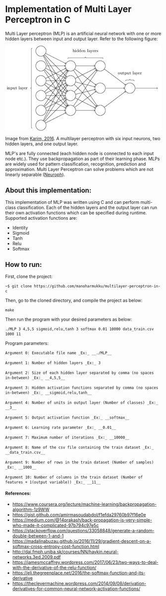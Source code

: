 # Implementation of Multi Layer Perceptron in C

Multi Layer perceptron (MLP) is an artificial neural network with one or more hidden layers between input and output layer. Refer to the following figure:

![MLP Network with one input layer, two hidden layers and an output layer](/figures/mlp-network.png)

Image from [Karim, 2016](https://dzone.com/articles/deep-learning-via-multilayer-perceptron-classifier). A multilayer perceptron with six input neurons, two hidden layers, and one output layer.

MLP's are fully connected (each hidden node is connected to each input node etc.). They use backpropagation as part of their learning phase. MLPs are widely used for pattern classification, recognition, prediction and approximation. Multi Layer Perceptron can solve problems which are not linearly separable ([Neuroph](http://neuroph.sourceforge.net/tutorials/MultiLayerPerceptron.html)).

## About this implementation:

This implementation of MLP was written using C and can perform multi-class classification. Each of the hidden layers and the output layer can run their own activation functions which can be specified during runtime. Supported activation functions are:

- Identity
- Sigmoid
- Tanh
- Relu
- Softmax

## How to run:

First, clone the project:

```
~$ git clone https://github.com/manoharmukku/multilayer-perceptron-in-c
```

Then, go to the cloned directory, and compile the project as below:

```
make
```


Then run the program with your desired parameters as below:

```
./MLP 3 4,5,5 sigmoid,relu,tanh 3 softmax 0.01 10000 data_train.csv 1000 11
```

Program parameters:
```
Argument 0: Executable file name _Ex:_ __./MLP__

Argument 1: Number of hidden layers _Ex:_ 3

Argument 2: Size of each hidden layer separated by comma (no spaces in-between) _Ex:_ __4,5,5__

Argument 3: Hidden activation functions separated by comma (no spaces in-between) _Ex:_ __sigmoid,relu,tanh__

Argument 4: Number of units in output layer (Number of classes) _Ex:_ __3__

Argument 5: Output activation function _Ex:_ __softmax__

Argument 6: Learning rate parameter _Ex:_ __0.01__

Argument 7: Maximum number of iterations _Ex:_ __10000__

Argument 8: Name of the csv file containing the train dataset _Ex:_ __data_train.csv__

Argument 9: Number of rows in the train dataset (Number of samples) _Ex:_ __1000__

Argument 10: Number of columns in the train dataset (Number of features + 1(output variable)) _Ex:_ __11__
```
#### References:

* https://www.coursera.org/lecture/machine-learning/backpropagation-algorithm-1z9WW
* https://gist.github.com/amirmasoudabdol/f1efda29760b97f16e0e
* https://medium.com/@14prakash/back-propagation-is-very-simple-who-made-it-complicated-97b794c97e5c
* https://stackoverflow.com/questions/33058848/generate-a-random-double-between-1-and-1
* https://madalinabuzau.github.io/2016/11/29/gradient-descent-on-a-softmax-cross-entropy-cost-function.html
* http://dai.fmph.uniba.sk/courses/NN/haykin.neural-networks.3ed.2009.pdf
* https://jamesmccaffrey.wordpress.com/2017/06/23/two-ways-to-deal-with-the-derivative-of-the-relu-function/
* https://eli.thegreenplace.net/2016/the-softmax-function-and-its-derivative
* https://theclevermachine.wordpress.com/2014/09/08/derivation-derivatives-for-common-neural-network-activation-functions/
